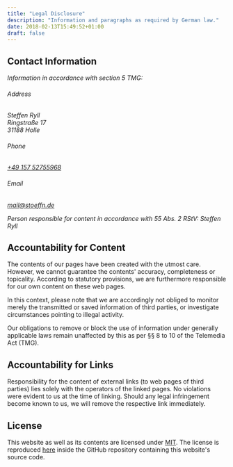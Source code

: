 ```yaml
---
title: "Legal Disclosure"
description: "Information and paragraphs as required by German law."
date: 2018-02-13T15:49:52+01:00
draft: false
---
```

<!--more-->

## Contact Information

_Information in accordance with section 5 TMG:_

<address>
    <h6>Address</h6>
    Steffen Ryll<br />
    Ringstraße 17<br />
    31188 Holle
    <h6>Phone</h6>
    <a href="tel:+49-157-52755968">+49 157 52755968</a>
    <h6>Email</h6>
    <a href="mailto:mail@stoeffn.de">mail@stoeffn.de</a>
</address>

_Person responsible for content in accordance with 55 Abs. 2 RStV: Steffen Ryll_

## Accountability for Content

The contents of our pages have been created with the utmost care. However, we cannot guarantee the contents' accuracy, completeness or topicality. According to statutory provisions, we are furthermore responsible for our own content on these web pages.

In this context, please note that we are accordingly not obliged to monitor merely the transmitted or saved information of third parties, or investigate circumstances pointing to illegal activity.

Our obligations to remove or block the use of information under generally applicable laws remain unaffected by this as per &sect;&sect; 8 to 10 of the Telemedia Act (TMG).

## Accountability for Links

Responsibility for the content of external links (to web pages of third parties) lies solely with the operators of the linked pages. No violations were evident to us at the time of linking. Should any legal infringement become known to us, we will remove the respective link immediately.

## License

This website as well as its contents are licensed under [MIT](https://tldrlegal.com/license/mit-license). The license is reproduced [here](https://github.com/stoeffn/stoeffn/blob/master/LICENSE.md) inside the GitHub repository containing this website's source code.
